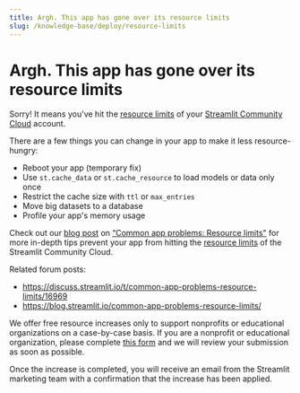 ```yaml
---
title: Argh. This app has gone over its resource limits
slug: /knowledge-base/deploy/resource-limits
---
```


# Argh. This app has gone over its resource limits

Sorry! It means you've hit the [resource limits](/streamlit-community-cloud/manage-your-app#app-resources-and-limits) of your [Streamlit Community Cloud](https://streamlit.io/cloud) account.

<!-- One way to avoid this is to [upgrade your plan](https://streamlit.io/cloud) to one with higher resource limits.  -->

There are a few things you can change in your app to make it less resource-hungry:

- Reboot your app (temporary fix)
- Use `st.cache_data` or `st.cache_resource` to load models or data only once
- Restrict the cache size with `ttl` or `max_entries`
- Move big datasets to a database
- Profile your app's memory usage

Check out our [blog post](https://blog.streamlit.io/common-app-problems-resource-limits/) on [“Common app problems: Resource limits"](https://blog.streamlit.io/common-app-problems-resource-limits/) for more in-depth tips prevent your app from hitting the [resource limits](/streamlit-community-cloud/manage-your-app#app-resources-and-limits) of the Streamlit Community Cloud.

Related forum posts:

- <https://discuss.streamlit.io/t/common-app-problems-resource-limits/16969>
- <https://blog.streamlit.io/common-app-problems-resource-limits/>

We offer free resource increases only to support nonprofits or educational organizations on a case-by-case basis. If you are a nonprofit or educational organization, please complete [this form](https://docs.google.com/forms/d/e/1FAIpQLSfzPNqrvH0HeaJnl0dtBgVV-ILqavzSmAEk84vDnMFIbvkGVA/viewform) and we will review your submission as soon as possible.

Once the increase is completed, you will receive an email from the Streamlit marketing team with a confirmation that the increase has been applied.
